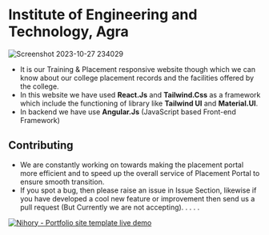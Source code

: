 # Institute of Engineering and Technology, Agra 

![Screenshot 2023-10-27 234029](https://github.com/Ash0807/IET_AGRA/assets/93093775/97cdf022-efac-409d-b7a2-a2db3c7844e0)

- It is our Training & Placement responsive website though which we can know about our college placement records and the facilities offered by the college. 
- In this  website we have used **React.Js** and **Tailwind.Css** as a framework which include the functioning of library like **Tailwind UI** and **Material.UI**.
- In backend we have use **Angular.Js** (JavaScript based Front-end Framework)

## Contributing
- We are constantly working on towards making the placement portal more efficient and to speed up the overall service of Placement Portal to ensure smooth transition.
- If you spot a bug, then please raise an issue in Issue Section, likewise if you have developed a cool new feature or improvement then send us a pull request (But Currently we are not accepting).
.
.
.
.

<div ialign="center">
  
   [![Nihory - Portfolio site template live demo](https://i.ibb.co/vwN8cgW/live-demo.png)](https://ietagra.vercel.app/)

